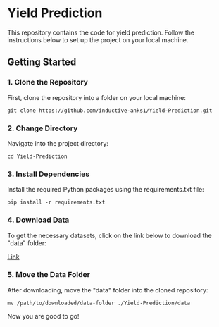 # Yield Prediction

This repository contains the code for yield prediction. Follow the instructions below to set up the project on your local machine.

## Getting Started

### 1. Clone the Repository

First, clone the repository into a folder on your local machine:

```
git clone https://github.com/inductive-anks1/Yield-Prediction.git
```


### 2. Change Directory

Navigate into the project directory:

```
cd Yield-Prediction
```


### 3. Install Dependencies

Install the required Python packages using the requirements.txt file:

```
pip install -r requirements.txt
```


### 4. Download Data

To get the necessary datasets, click on the link below to download the "data" folder:

[Link](https://drive.google.com/drive/folders/16bqLrwnWOaaxYgGfP2L_bPWAuEkenLVt?usp=drive_link)

### 5. Move the Data Folder

After downloading, move the "data" folder into the cloned repository:

```
mv /path/to/downloaded/data-folder ./Yield-Prediction/data
```
Now you are good to go!
